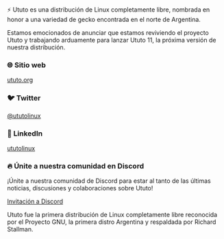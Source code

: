 :zap: Ututo es una distribución de Linux completamente libre, nombrada en honor a una variedad de gecko encontrada en el norte de Argentina.

Estamos emocionados de anunciar que estamos reviviendo el proyecto Ututo y trabajando arduamente para lanzar Ututo 11, la próxima versión de nuestra distribución.

### 🌐 Sitio web

[ututo.org](https://ututo.org)

### 🐦 Twitter

[@ututolinux](https://twitter.com/ututolinux)

### 💼 LinkedIn

[ututolinux](https://www.linkedin.com/company/ututo)

### 🔥 Únite a nuestra comunidad en Discord

¡Únite a nuestra comunidad de Discord para estar al tanto de las últimas noticias, discusiones y colaboraciones sobre Ututo!

[Invitación a Discord](https://discord.com/invite/ASEuyrfpFy)

Ututo fue la primera distribución de Linux completamente libre reconocida por el Proyecto GNU, la primera distro Argentina y respaldada por Richard Stallman.
